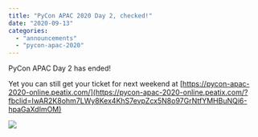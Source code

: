 ```yaml
---
title: "PyCon APAC 2020 Day 2, checked!"
date: "2020-09-13"
categories: 
  - "announcements"
  - "pycon-apac-2020"
---
```


PyCon APAC Day 2 has ended!

Yet you can still get your ticket for next weekend at [https://pycon-apac-2020-online.peatix.com/](https://pycon-apac-2020-online.peatix.com/?fbclid=IwAR2K8ohm7LWy8Kex4KhS7evpZcx5N8o97GrNtfYMHBuNQi6-hpaGaXdImOM)

![](https://pyconmy.files.wordpress.com/2020/09/ends2.png?w=1024)
